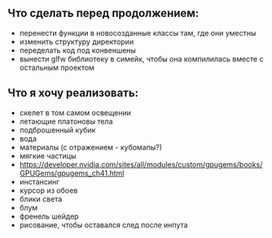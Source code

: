 ## Что сделать перед продолжением:
- перенести функции в новосозданные классы там, где они уместны
- изменить структуру директории
- переделать код под конвеншены
- вынести glfw библиотеку в симейк, чтобы она компилилась вместе с остальным проектом
## Что я хочу реализовать:
- скелет в том самом освещении
- летающие платоновы тела
- подброшенный кубик
- вода
- материалы (с отражением - кубомапы?)
- мягкие частицы
- https://developer.nvidia.com/sites/all/modules/custom/gpugems/books/GPUGems/gpugems_ch41.html
- инстансинг
- курсор из обоев
- блики света
- блум
- френель шейдер
- рисование, чтобы оставался след после инпута